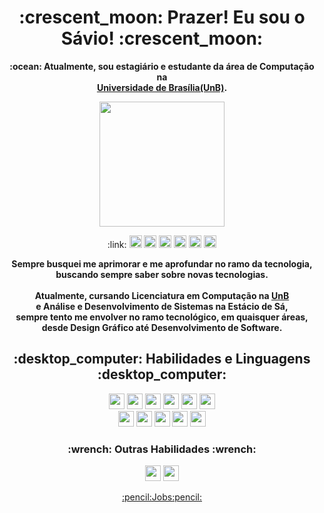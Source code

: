 <h1 align=center>:crescent_moon: Prazer! Eu sou o Sávio! :crescent_moon:</h1>

<p align="center"><b>:ocean: Atualmente, sou estagiário e estudante da área de Computação na <br><a href="https://unb.br">Universidade de Brasília(UnB)</a>.</b></p>
<p align="center"><img src="https://media.giphy.com/media/nM8UiF6Xr4rRGmpPF0/giphy.gif" style="height:200px"></p>
<p align="center">:link:
<a href="https://open.spotify.com/playlist/6TtehsM9pKWks2PEh6PXiR"><img src="https://img.shields.io/badge/Spotify-1ED760?style=for-the-badge&logo=spotify&logoColor=white" style="height:20px"></a>
<a href="https://github.com/savio-henrique"><img src="https://img.shields.io/badge/github-%23121011.svg?style=for-the-badge&logo=github&logoColor=white" style="height:20px"></a>
<a href="https://codepen.io/SavioCMendes"><img src="https://img.shields.io/badge/Codepen-000000?style=for-the-badge&logo=codepen&logoColor=white" style="height:20px"></a>
<a href="https://linkedin.com/in/savio-hc"><img src="https://img.shields.io/badge/linkedin-%230077B5.svg?style=for-the-badge&logo=linkedin&logoColor=white" style="height:20px"></a>
<a href="https://www.instagram.com/savioh.c/"><img src="https://img.shields.io/badge/Instagram-%23E4405F.svg?style=for-the-badge&logo=Instagram&logoColor=white" style="height:20px"></a>
<a href="https://steamcommunity.com/id/Hakyoku"><img src="https://img.shields.io/badge/steam-%23000000.svg?style=for-the-badge&logo=steam&logoColor=white" style="height:20px"></a>
</p>

<p align="center"><b>Sempre busquei me aprimorar e me aprofundar no ramo da tecnologia,<br>
buscando sempre saber sobre novas tecnologias.<br>
<br>Atualmente, cursando Licenciatura em Computação na <a href="https://unb.br">UnB</a><br>
e Análise e Desenvolvimento de Sistemas na Estácio de Sá,<br>
sempre tento me envolver no ramo tecnológico, em quaisquer áreas,<br>
desde Design Gráfico até Desenvolvimento de Software.</b></p>

<h2 align="center">:desktop_computer: Habilidades e Linguagens :desktop_computer:</h2>

<p align="center">
<img src="https://img.shields.io/badge/python-3670A0?style=for-the-badge&logo=python&logoColor=ffdd54" style="height:25px">
<img src="https://img.shields.io/badge/java-%23ED8B00.svg?style=for-the-badge&logo=java&logoColor=white" style="height:25px">
<img src="https://img.shields.io/badge/Linux-FCC624?style=for-the-badge&logo=linux&logoColor=black" style="height:25px">
<img src="https://img.shields.io/badge/html5-%23E34F26.svg?style=for-the-badge&logo=html5&logoColor=white" style="height:25px">
<img src="https://img.shields.io/badge/css3-%231572B6.svg?style=for-the-badge&logo=css3&logoColor=white" style="height:25px">
<img src="https://img.shields.io/badge/javascript-%23323330.svg?style=for-the-badge&logo=javascript&logoColor=%23F7DF1E" style="height:25px"><br>
<img src="https://img.shields.io/badge/php-%23777BB4.svg?style=for-the-badge&logo=php&logoColor=white" style="height:25px">
<img src="https://img.shields.io/badge/docker-%230db7ed.svg?style=for-the-badge&logo=docker&logoColor=white" style="height:25px">
<img src="https://img.shields.io/badge/git-%23F05033.svg?style=for-the-badge&logo=git&logoColor=white" style="height:25px">
<img src="https://img.shields.io/badge/bootstrap-%23563D7C.svg?style=for-the-badge&logo=bootstrap&logoColor=white" style="height:25px">
<img src="https://img.shields.io/badge/mysql-%2300f.svg?style=for-the-badge&logo=mysql&logoColor=white" style="height:25px">
</p>

<h3 align="center">:wrench: Outras Habilidades :wrench:</h3>

<p align="center">
<img src="https://img.shields.io/badge/figma-%23F24E1E.svg?style=for-the-badge&logo=figma&logoColor=white" style="height:25px">
<img src="https://img.shields.io/badge/adobe-%23FF0000.svg?style=for-the-badge&logo=adobe&logoColor=white" style="height:25px">
</p>

<p align="center">
<a href="https://github.com/savio-henrique/jobs">:pencil:Jobs:pencil:</a>
</p>
